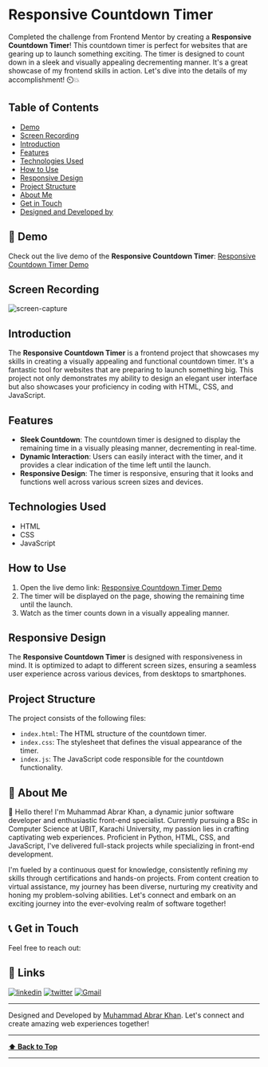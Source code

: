 # Responsive Countdown Timer

Completed the challenge from Frontend Mentor by creating a **Responsive Countdown Timer**! This countdown timer is perfect for websites that are gearing up to launch something exciting. The timer is designed to count down in a sleek and visually appealing decrementing manner. It's a great showcase of my frontend skills in action. Let's dive into the details of my accomplishment! ⏲️💥

## Table of Contents

- [Demo](#demo)
- [Screen Recording](#screen-recording)
- [Introduction](#introduction)
- [Features](#features)
- [Technologies Used](#technologies-used)
- [How to Use](#how-to-use)
- [Responsive Design](#responsive-design)
- [Project Structure](#project-structure)
- [About Me](#about-me)
- [Get in Touch](#get-in-touch)
- [Designed and Developed by](#designed-and-developed-by)

## 🚀 Demo

Check out the live demo of the **Responsive Countdown Timer**: [Responsive Countdown Timer Demo](https://muhammad-abrar-khan.github.io/Countdown_Timer.github.io/)

## Screen Recording
![screen-capture](https://github.com/Muhammad-Abrar-Khan/Countdown_Timer.github.io/assets/85924018/9c147be9-db9b-4406-8e9c-00b3288b729c)

## Introduction

The **Responsive Countdown Timer** is a frontend project that showcases my skills in creating a visually appealing and functional countdown timer. It's a fantastic tool for websites that are preparing to launch something big. This project not only demonstrates my ability to design an elegant user interface but also showcases your proficiency in coding with HTML, CSS, and JavaScript.

## Features

- **Sleek Countdown**: The countdown timer is designed to display the remaining time in a visually pleasing manner, decrementing in real-time.
- **Dynamic Interaction**: Users can easily interact with the timer, and it provides a clear indication of the time left until the launch.
- **Responsive Design**: The timer is responsive, ensuring that it looks and functions well across various screen sizes and devices.

## Technologies Used

- HTML
- CSS
- JavaScript

## How to Use

1. Open the live demo link: [Responsive Countdown Timer Demo](https://muhammad-abrar-khan.github.io/Countdown_Timer.github.io/)
2. The timer will be displayed on the page, showing the remaining time until the launch.
3. Watch as the timer counts down in a visually appealing manner.

## Responsive Design

The **Responsive Countdown Timer** is designed with responsiveness in mind. It is optimized to adapt to different screen sizes, ensuring a seamless user experience across various devices, from desktops to smartphones.

## Project Structure

The project consists of the following files:

- `index.html`: The HTML structure of the countdown timer.
- `index.css`: The stylesheet that defines the visual appearance of the timer.
- `index.js`: The JavaScript code responsible for the countdown functionality.

## 🚀 About Me

👋 Hello there! I'm Muhammad Abrar Khan, a dynamic junior software developer and enthusiastic front-end specialist. Currently pursuing a BSc in Computer Science at UBIT, Karachi University, my passion lies in crafting captivating web experiences. Proficient in Python, HTML, CSS, and JavaScript, I've delivered full-stack projects while specializing in front-end development.

I'm fueled by a continuous quest for knowledge, consistently refining my skills through certifications and hands-on projects. From content creation to virtual assistance, my journey has been diverse, nurturing my creativity and honing my problem-solving abilities. Let's connect and embark on an exciting journey into the ever-evolving realm of software together!

## 📞 Get in Touch

Feel free to reach out:

## 🔗 Links
[![linkedin](https://img.shields.io/badge/linkedin-0A66C2?style=for-the-badge&logo=linkedin&logoColor=white)](https://www.linkedin.com/in/muhammad-abrar-khan-bb03451a7/)
[![twitter](https://img.shields.io/badge/twitter-1DA1F2?style=for-the-badge&logo=twitter&logoColor=white)](https://twitter.com/MAbrarKhan110)
[![Gmail](https://img.shields.io/badge/Gmail-D14836?style=for-the-badge&logo=gmail&logoColor=white)](mailto:makabrarkhan110@gmail.com)


---

Designed and Developed by [Muhammad Abrar Khan](https://github.com/Muhammad-Abrar-Khan). Let's connect and create amazing web experiences together!

---

**[⬆ Back to Top](#Responsive-Countdown-Timer)**

---

